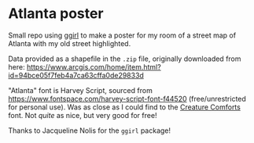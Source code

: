 # Atlanta poster

Small repo using [ggirl](https://github.com/jnolis/ggirl) to make a poster for
my room of a street map of Atlanta with my old street highlighted.

Data provided as a shapefile in the `.zip` file, originally downloaded from
here: https://www.arcgis.com/home/item.html?id=94bce05f7feb4a7ca63cffa0de29833d

"Atlanta" font is Harvey Script, sourced from
https://www.fontspace.com/harvey-script-font-f44520 (free/unrestricted for
personal use). Was as close as I could find to the [Creature
Comforts](https://creaturecomfortsbeer.com/wp-content/uploads/2019/01/creature-comforts-beer-logo-black.png)
font. Not _quite_ as nice, but very good for free!

Thanks to Jacqueline Nolis for the `ggirl` package!